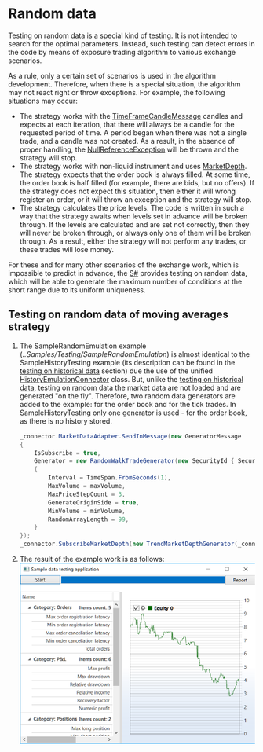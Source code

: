 # Random data

Testing on random data is a special kind of testing. It is not intended to search for the optimal parameters. Instead, such testing can detect errors in the code by means of exposure trading algorithm to various exchange scenarios. 

As a rule, only a certain set of scenarios is used in the algorithm development. Therefore, when there is a special situation, the algorithm may not react right or throw exceptions. For example, the following situations may occur: 

- The strategy works with the [TimeFrameCandleMessage](xref:StockSharp.Messages.TimeFrameCandleMessage) candles and expects at each iteration, that there will always be a candle for the requested period of time. A period began when there was not a single trade, and a candle was not created. As a result, in the absence of proper handling, the [NullReferenceException](xref:System.NullReferenceException) will be thrown and the strategy will stop. 
- The strategy works with non\-liquid instrument and uses [MarketDepth](xref:StockSharp.BusinessEntities.MarketDepth). The strategy expects that the order book is always filled. At some time, the order book is half filled (for example, there are bids, but no offers). If the strategy does not expect this situation, then either it will wrong register an order, or it will throw an exception and the strategy will stop. 
- The strategy calculates the price levels. The code is written in such a way that the strategy awaits when levels set in advance will be broken through. If the levels are calculated and are set not correctly, then they will never be broken through, or always only one of them will be broken through. As a result, either the strategy will not perform any trades, or these trades will lose money. 

For these and for many other scenarios of the exchange work, which is impossible to predict in advance, the [S\#](../../api.md) provides testing on random data, which will be able to generate the maximum number of conditions at the short range due to its uniform uniqueness. 

## Testing on random data of moving averages strategy

1. The SampleRandomEmulation example (*..Samples\/Testing\/SampleRandomEmulation*) is almost identical to the SampleHistoryTesting example (its description can be found in the [testing on historical data](historical_data.md) section) due the use of the unified [HistoryEmulationConnector](xref:StockSharp.Algo.Testing.HistoryEmulationConnector) class. But, unlike the [testing on historical data](historical_data.md), testing on random data the market data are not loaded and are generated "on the fly". Therefore, two random data generators are added to the example: for the order book and for the tick trades. In SampleHistoryTesting only one generator is used \- for the order book, as there is no history stored. 

   ```cs
   _connector.MarketDataAdapter.SendInMessage(new GeneratorMessage
   {
       IsSubscribe = true,
       Generator = new RandomWalkTradeGenerator(new SecurityId { SecurityCode = security.Code })
       {
           Interval = TimeSpan.FromSeconds(1),
           MaxVolume = maxVolume,
           MaxPriceStepCount = 3,	
           GenerateOriginSide = true,
           MinVolume = minVolume,
           RandomArrayLength = 99,
       }
   });
   _connector.SubscribeMarketDepth(new TrendMarketDepthGenerator(_connector.GetSecurityId(security)) { GenerateDepthOnEachTrade = false });
   ```
2. The result of the example work is as follows: ![sampleemulationtest](../../../images/sample_emulation_test.png)
